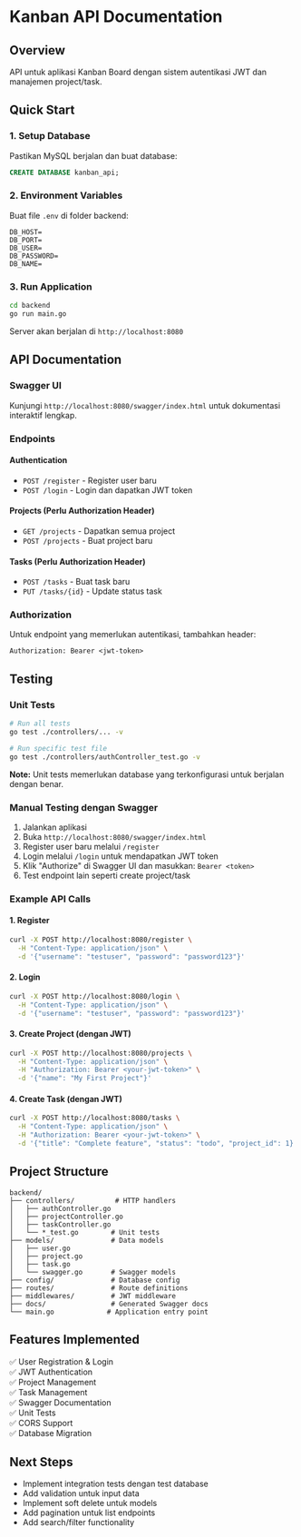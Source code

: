 # Kanban API Documentation

## Overview
API untuk aplikasi Kanban Board dengan sistem autentikasi JWT dan manajemen project/task.

## Quick Start

### 1. Setup Database
Pastikan MySQL berjalan dan buat database:
```sql
CREATE DATABASE kanban_api;
```

### 2. Environment Variables
Buat file `.env` di folder backend:
```env
DB_HOST=
DB_PORT=
DB_USER=
DB_PASSWORD=
DB_NAME=
```

### 3. Run Application
```bash
cd backend
go run main.go
```

Server akan berjalan di `http://localhost:8080`

## API Documentation

### Swagger UI
Kunjungi `http://localhost:8080/swagger/index.html` untuk dokumentasi interaktif lengkap.

### Endpoints

#### Authentication
- `POST /register` - Register user baru
- `POST /login` - Login dan dapatkan JWT token

#### Projects (Perlu Authorization Header)
- `GET /projects` - Dapatkan semua project
- `POST /projects` - Buat project baru

#### Tasks (Perlu Authorization Header)
- `POST /tasks` - Buat task baru
- `PUT /tasks/{id}` - Update status task

### Authorization
Untuk endpoint yang memerlukan autentikasi, tambahkan header:
```
Authorization: Bearer <jwt-token>
```

## Testing

### Unit Tests
```bash
# Run all tests
go test ./controllers/... -v

# Run specific test file
go test ./controllers/authController_test.go -v
```

**Note:** Unit tests memerlukan database yang terkonfigurasi untuk berjalan dengan benar.

### Manual Testing dengan Swagger
1. Jalankan aplikasi
2. Buka `http://localhost:8080/swagger/index.html`
3. Register user baru melalui `/register`
4. Login melalui `/login` untuk mendapatkan JWT token
5. Klik "Authorize" di Swagger UI dan masukkan: `Bearer <token>`
6. Test endpoint lain seperti create project/task

### Example API Calls

#### 1. Register
```bash
curl -X POST http://localhost:8080/register \
  -H "Content-Type: application/json" \
  -d '{"username": "testuser", "password": "password123"}'
```

#### 2. Login
```bash
curl -X POST http://localhost:8080/login \
  -H "Content-Type: application/json" \
  -d '{"username": "testuser", "password": "password123"}'
```

#### 3. Create Project (dengan JWT)
```bash
curl -X POST http://localhost:8080/projects \
  -H "Content-Type: application/json" \
  -H "Authorization: Bearer <your-jwt-token>" \
  -d '{"name": "My First Project"}'
```

#### 4. Create Task (dengan JWT)
```bash
curl -X POST http://localhost:8080/tasks \
  -H "Content-Type: application/json" \
  -H "Authorization: Bearer <your-jwt-token>" \
  -d '{"title": "Complete feature", "status": "todo", "project_id": 1}'
```

## Project Structure
```
backend/
├── controllers/          # HTTP handlers
│   ├── authController.go
│   ├── projectController.go
│   ├── taskController.go
│   └── *_test.go        # Unit tests
├── models/              # Data models
│   ├── user.go
│   ├── project.go
│   ├── task.go
│   └── swagger.go       # Swagger models
├── config/              # Database config
├── routes/              # Route definitions
├── middlewares/         # JWT middleware
├── docs/                # Generated Swagger docs
└── main.go             # Application entry point
```

## Features Implemented
✅ User Registration & Login  
✅ JWT Authentication  
✅ Project Management  
✅ Task Management  
✅ Swagger Documentation  
✅ Unit Tests  
✅ CORS Support  
✅ Database Migration  

## Next Steps
- Implement integration tests dengan test database
- Add validation untuk input data
- Implement soft delete untuk models
- Add pagination untuk list endpoints
- Add search/filter functionality
